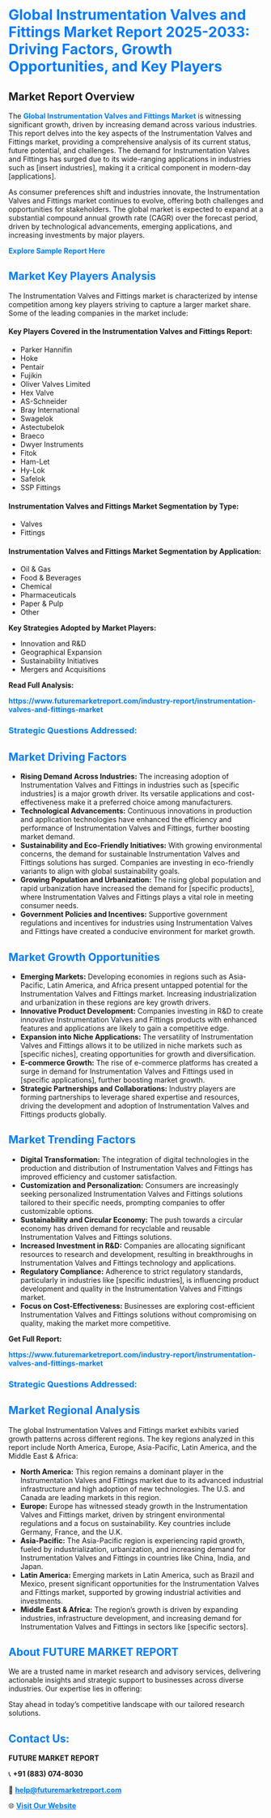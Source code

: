 <h1 style="color: #007BFF;">Global Instrumentation Valves and Fittings Market Report 2025-2033: Driving Factors, Growth Opportunities, and Key Players</h1>

<section id="overview">
<h2>Market Report Overview</h2>
<p>The <a href="https://www.futuremarketreport.com/industry-report/instrumentation-valves-and-fittings-market" style="color: #007BFF; text-decoration: none;"><strong>Global Instrumentation Valves and Fittings Market</strong></a> is witnessing significant growth, driven by increasing demand across various industries. This report delves into the key aspects of the Instrumentation Valves and Fittings market, providing a comprehensive analysis of its current status, future potential, and challenges. The demand for Instrumentation Valves and Fittings has surged due to its wide-ranging applications in industries such as [insert industries], making it a critical component in modern-day [applications].</p>
<p>As consumer preferences shift and industries innovate, the Instrumentation Valves and Fittings market continues to evolve, offering both challenges and opportunities for stakeholders. The global market is expected to expand at a substantial compound annual growth rate (CAGR) over the forecast period, driven by technological advancements, emerging applications, and increasing investments by major players.</p>
</section>

<section id="overview">
<p><a href="https://www.futuremarketreport.com/request-sample/reportId=90974" style="color: #007BFF; text-decoration: none;"><strong>Explore Sample Report Here</strong></a></p>
</section>

<section id="key-players">
<h2 style="color: #007BFF;">Market Key Players Analysis</h2>
<p>The Instrumentation Valves and Fittings market is characterized by intense competition among key players striving to capture a larger market share. Some of the leading companies in the market include:</p>
<h4>Key Players Covered in the Instrumentation Valves and Fittings Report:</h4>
<ul><li>Parker Hannifin</li><li>Hoke</li><li>Pentair</li><li>Fujikin</li><li>Oliver Valves Limited</li><li>Hex Valve</li><li>AS-Schneider</li><li>Bray International</li><li>Swagelok</li><li>Astectubelok</li><li>Braeco</li><li>Dwyer Instruments</li><li>Fitok</li><li>Ham-Let</li><li>Hy-Lok</li><li>Safelok</li><li>SSP Fittings</li></ul>
<h4>Instrumentation Valves and Fittings Market Segmentation by Type:</h4>
<ul><li>Valves</li><li>Fittings</li></ul>

<h4>Instrumentation Valves and Fittings Market Segmentation by Application:</h4>
<ul><li>Oil &amp; Gas</li><li>Food &amp; Beverages</li><li>Chemical</li><li>Pharmaceuticals</li><li>Paper &amp; Pulp</li><li>Other</li></ul>
<p><strong>Key Strategies Adopted by Market Players:</strong></p>
<ul>
<li>Innovation and R&D</li>
<li>Geographical Expansion</li>
<li>Sustainability Initiatives</li>
<li>Mergers and Acquisitions</li>
</ul>
</section>

<section>
<p><strong>Read Full Analysis: </strong></p><a href="https://www.futuremarketreport.com/industry-report/instrumentation-valves-and-fittings-market" style="color: #007BFF; text-decoration: none;"><strong>https://www.futuremarketreport.com/industry-report/instrumentation-valves-and-fittings-market</strong></a>
<h3 style="color: #007BFF;">Strategic Questions Addressed:</h3>
</section>

<section id="driving-factors">
<h2 style="color: #007BFF;">Market Driving Factors</h2>
<ul>
<li><strong>Rising Demand Across Industries:</strong> The increasing adoption of Instrumentation Valves and Fittings in industries such as [specific industries] is a major growth driver. Its versatile applications and cost-effectiveness make it a preferred choice among manufacturers.</li>
<li><strong>Technological Advancements:</strong> Continuous innovations in production and application technologies have enhanced the efficiency and performance of Instrumentation Valves and Fittings, further boosting market demand.</li>
<li><strong>Sustainability and Eco-Friendly Initiatives:</strong> With growing environmental concerns, the demand for sustainable Instrumentation Valves and Fittings solutions has surged. Companies are investing in eco-friendly variants to align with global sustainability goals.</li>
<li><strong>Growing Population and Urbanization:</strong> The rising global population and rapid urbanization have increased the demand for [specific products], where Instrumentation Valves and Fittings plays a vital role in meeting consumer needs.</li>
<li><strong>Government Policies and Incentives:</strong> Supportive government regulations and incentives for industries using Instrumentation Valves and Fittings have created a conducive environment for market growth.</li>
</ul>
</section>

<section id="growth-opportunities">
<h2 style="color: #007BFF;">Market Growth Opportunities</h2>
<ul>
<li><strong>Emerging Markets:</strong> Developing economies in regions such as Asia-Pacific, Latin America, and Africa present untapped potential for the Instrumentation Valves and Fittings market. Increasing industrialization and urbanization in these regions are key growth drivers.</li>
<li><strong>Innovative Product Development:</strong> Companies investing in R&D to create innovative Instrumentation Valves and Fittings products with enhanced features and applications are likely to gain a competitive edge.</li>
<li><strong>Expansion into Niche Applications:</strong> The versatility of Instrumentation Valves and Fittings allows it to be utilized in niche markets such as [specific niches], creating opportunities for growth and diversification.</li>
<li><strong>E-commerce Growth:</strong> The rise of e-commerce platforms has created a surge in demand for Instrumentation Valves and Fittings used in [specific applications], further boosting market growth.</li>
<li><strong>Strategic Partnerships and Collaborations:</strong> Industry players are forming partnerships to leverage shared expertise and resources, driving the development and adoption of Instrumentation Valves and Fittings products globally.</li>
</ul>
</section>

<section id="trending-factors">
<h2 style="color: #007BFF;">Market Trending Factors</h2>
<ul>
<li><strong>Digital Transformation:</strong> The integration of digital technologies in the production and distribution of Instrumentation Valves and Fittings has improved efficiency and customer satisfaction.</li>
<li><strong>Customization and Personalization:</strong> Consumers are increasingly seeking personalized Instrumentation Valves and Fittings solutions tailored to their specific needs, prompting companies to offer customizable options.</li>
<li><strong>Sustainability and Circular Economy:</strong> The push towards a circular economy has driven demand for recyclable and reusable Instrumentation Valves and Fittings solutions.</li>
<li><strong>Increased Investment in R&D:</strong> Companies are allocating significant resources to research and development, resulting in breakthroughs in Instrumentation Valves and Fittings technology and applications.</li>
<li><strong>Regulatory Compliance:</strong> Adherence to strict regulatory standards, particularly in industries like [specific industries], is influencing product development and quality in the Instrumentation Valves and Fittings market.</li>
<li><strong>Focus on Cost-Effectiveness:</strong> Businesses are exploring cost-efficient Instrumentation Valves and Fittings solutions without compromising on quality, making the market more competitive.</li>
</ul>
</section>

<section>
<p><strong>Get Full Report: </strong></p><a href="https://www.futuremarketreport.com/industry-report/instrumentation-valves-and-fittings-market" style="color: #007BFF; text-decoration: none;"><strong>https://www.futuremarketreport.com/industry-report/instrumentation-valves-and-fittings-market</strong></a>
<h3 style="color: #007BFF;">Strategic Questions Addressed:</h3>
</section>


<section id="regional-analysis">
<h2 style="color: #007BFF;">Market Regional Analysis</h2>
<p>The global Instrumentation Valves and Fittings market exhibits varied growth patterns across different regions. The key regions analyzed in this report include North America, Europe, Asia-Pacific, Latin America, and the Middle East & Africa:</p>
<ul>
<li><strong>North America:</strong> This region remains a dominant player in the Instrumentation Valves and Fittings market due to its advanced industrial infrastructure and high adoption of new technologies. The U.S. and Canada are leading markets in this region.</li>
<li><strong>Europe:</strong> Europe has witnessed steady growth in the Instrumentation Valves and Fittings market, driven by stringent environmental regulations and a focus on sustainability. Key countries include Germany, France, and the U.K.</li>
<li><strong>Asia-Pacific:</strong> The Asia-Pacific region is experiencing rapid growth, fueled by industrialization, urbanization, and increasing demand for Instrumentation Valves and Fittings in countries like China, India, and Japan.</li>
<li><strong>Latin America:</strong> Emerging markets in Latin America, such as Brazil and Mexico, present significant opportunities for the Instrumentation Valves and Fittings market, supported by growing industrial activities and investments.</li>
<li><strong>Middle East & Africa:</strong> The region’s growth is driven by expanding industries, infrastructure development, and increasing demand for Instrumentation Valves and Fittings in sectors like [specific sectors].</li>
</ul>
</section>

<footer>
<h2 style="color: #007BFF;">About FUTURE MARKET REPORT</h2>
<p>We are a trusted name in market research and advisory services, delivering actionable insights and strategic support to businesses across diverse industries. Our expertise lies in offering:</p>

<p>Stay ahead in today’s competitive landscape with our tailored research solutions.</p>

<h2 style="color: #007BFF;">Contact Us:</h2>
<p><strong>FUTURE MARKET REPORT</strong></p>
<p>📞 <strong>+91 (883) 074-8030</strong></p>
<p>📧 <strong><a href="mailto:help@futuremarketreport.com" style="color: #007BFF;">help@futuremarketreport.com</a></strong></p>
<p>🌐 <strong><a href="https://www.futuremarketreport.com/" style="color: #007BFF;">Visit Our Website</a></strong></p>
</footer>